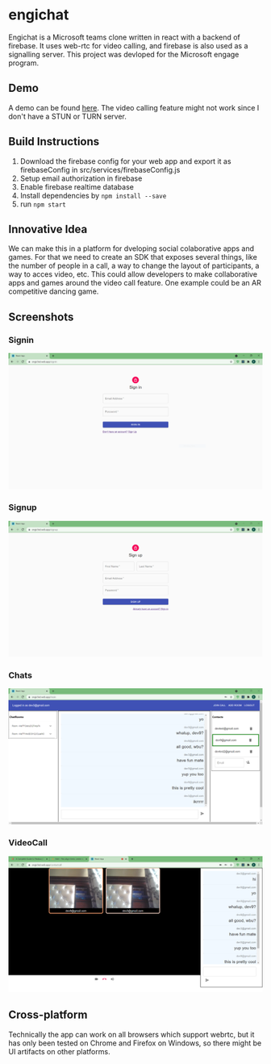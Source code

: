# engichat

Engichat is a Microsoft teams clone written in react with a backend of firebase.
It uses web-rtc for video calling, and firebase is also used as a signalling server.
This project was devloped for the Microsoft engage program.

## Demo

A demo can be found [here](engichat.web.app). The video calling feature might not work since I don't have a STUN or TURN server.

## Build Instructions

1. Download the firebase config for your web app and export it as firebaseConfig in src/services/firebaseConfig.js
2. Setup email authorization in firebase
3. Enable firebase realtime database
4. Install dependencies by `npm install --save`
5. run `npm start`

## Innovative Idea

We can make this in a platform for dveloping social colaborative apps and games. For that we need to create an SDK that exposes several things, like the number of people in a call, a way to change the layout of participants, a way to acces video, etc. This could allow developers to make collaborative apps and games around the video call feature.
One example could be an AR competitive dancing game.

## Screenshots

### Signin

![Signin Screenshot](docs/screenshots/signin.PNG)

### Signup

![Signup Screenshot](docs/screenshots/signup.PNG)

### Chats

![Chats Screenshot](docs/screenshots/chatwithcontact.PNG)

### VideoCall

![Video call Screenshot](docs/screenshots/videocall.PNG)

## Cross-platform

Technically the app can work on all browsers which support webrtc, but it has only been tested on Chrome and Firefox on Windows, so there might be UI artifacts on other platforms.
